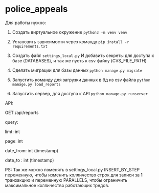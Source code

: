 # police_appeals

Для работы нужно:

1. Создать виртуальное окружение
`python3 -m venv venv`

2. Установить зависимости через команду
`pip install -r requirements.txt`

3. Создать файл `settings_local.py` И добавить секреты для доступа к базе (DATABASES), и так же пусть к csv файлу (CVS_FILE_PATH)

4. Сделать миграции для базы данных 
`python manage.py migrate`

5. Запустить команду для загрузки данных в бд из csv файла
`python manage.py load_reports`

6. Запустить сервер, для доступа к API
`python manage.py runserver`


API:

GET /api/reports

query:

limt: int

page: int

date_from: int (timestamp)

date_to : int (timestamp)


PS: Так же можно поменять в settings_local.py INSERT_BY_STEP переменную, чтобы изменить колличество строк для записи за 1 транзакцию и переменную PARALLELS, чтобы ограничить максимальное колличество работающих тредов.
